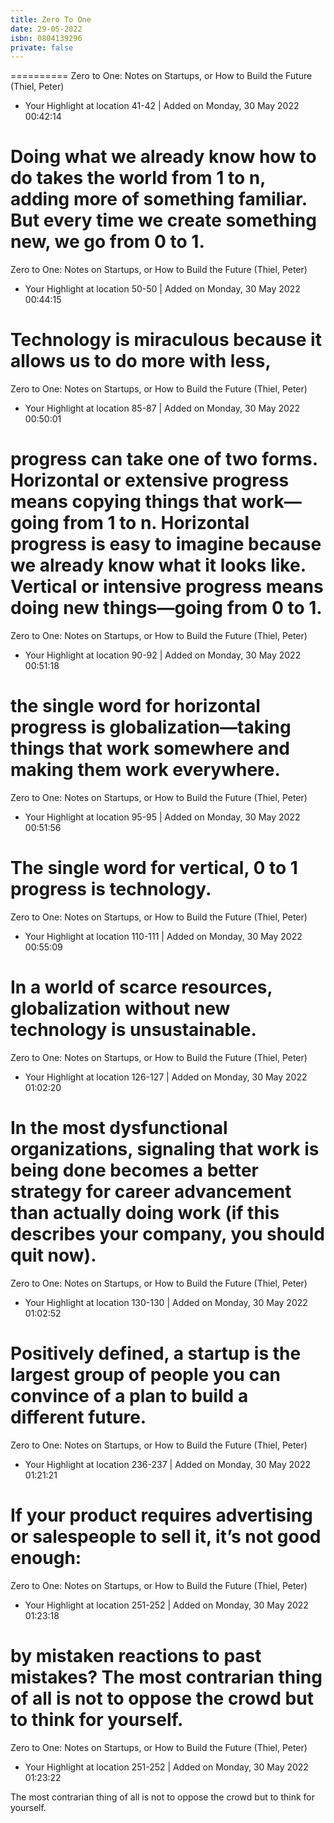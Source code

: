 ```yaml
---
title: Zero To One
date: 29-05-2022
isbn: 0804139296
private: false
---
```

==========
Zero to One: Notes on Startups, or How to Build the Future (Thiel, Peter)
- Your Highlight at location 41-42 | Added on Monday, 30 May 2022 00:42:14

Doing what we already know how to do takes the world from 1 to n, adding more of something familiar. But every time we create something new, we go from 0 to 1.
==========
Zero to One: Notes on Startups, or How to Build the Future (Thiel, Peter)
- Your Highlight at location 50-50 | Added on Monday, 30 May 2022 00:44:15

Technology is miraculous because it allows us to do more with less,
==========
Zero to One: Notes on Startups, or How to Build the Future (Thiel, Peter)
- Your Highlight at location 85-87 | Added on Monday, 30 May 2022 00:50:01

progress can take one of two forms. Horizontal or extensive progress means copying things that work—going from 1 to n. Horizontal progress is easy to imagine because we already know what it looks like. Vertical or intensive progress means doing new things—going from 0 to 1.
==========
Zero to One: Notes on Startups, or How to Build the Future (Thiel, Peter)
- Your Highlight at location 90-92 | Added on Monday, 30 May 2022 00:51:18

the single word for horizontal progress is globalization—taking things that work somewhere and making them work everywhere.
==========
Zero to One: Notes on Startups, or How to Build the Future (Thiel, Peter)
- Your Highlight at location 95-95 | Added on Monday, 30 May 2022 00:51:56

The single word for vertical, 0 to 1 progress is technology.
==========
Zero to One: Notes on Startups, or How to Build the Future (Thiel, Peter)
- Your Highlight at location 110-111 | Added on Monday, 30 May 2022 00:55:09

In a world of scarce resources, globalization without new technology is unsustainable.
==========
Zero to One: Notes on Startups, or How to Build the Future (Thiel, Peter)
- Your Highlight at location 126-127 | Added on Monday, 30 May 2022 01:02:20

In the most dysfunctional organizations, signaling that work is being done becomes a better strategy for career advancement than actually doing work (if this describes your company, you should quit now).
==========
Zero to One: Notes on Startups, or How to Build the Future (Thiel, Peter)
- Your Highlight at location 130-130 | Added on Monday, 30 May 2022 01:02:52

Positively defined, a startup is the largest group of people you can convince of a plan to build a different future.
==========
Zero to One: Notes on Startups, or How to Build the Future (Thiel, Peter)
- Your Highlight at location 236-237 | Added on Monday, 30 May 2022 01:21:21

If your product requires advertising or salespeople to sell it, it’s not good enough:
==========
Zero to One: Notes on Startups, or How to Build the Future (Thiel, Peter)
- Your Highlight at location 251-252 | Added on Monday, 30 May 2022 01:23:18

by mistaken reactions to past mistakes? The most contrarian thing of all is not to oppose the crowd but to think for yourself.
==========
Zero to One: Notes on Startups, or How to Build the Future (Thiel, Peter)
- Your Highlight at location 251-252 | Added on Monday, 30 May 2022 01:23:22

The most contrarian thing of all is not to oppose the crowd but to think for yourself.

